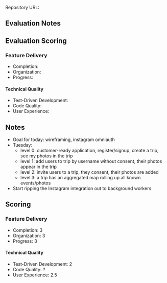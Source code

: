 Repository URL: 

## Evaluation Notes

## Evaluation Scoring

### Feature Delivery

* Completion: 
* Organization: 
* Progress: 

#### Technical Quality

* Test-Driven Development: 
* Code Quality: 
* User Experience: 


## Notes

* Goal for today: wireframing, instagram omniauth
* Tuesday:
  * level 0: customer-ready application, register/signup, create a trip, see my photos in the trip
  * level 1: add users to trip by username without consent, their photos appear in the trip
  * level 2: invite users to a trip, they consent, their photos are added
  * level 3: a trip has an aggregated map rolling up all known events/photos
* Start ripping the Instagram integration out to background workers

## Scoring

### Feature Delivery

* Completion: 3
* Organization: 3
* Progress: 3

#### Technical Quality

* Test-Driven Development: 2
* Code Quality: ?
* User Experience: 2.5

